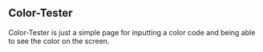 ## Color-Tester

Color-Tester is just a simple page for inputting a color code and being able to see the color on the screen.

